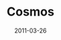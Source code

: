 ---
layout: message
category: message
series: "The Story"
title: "Cosmos"
date: 2011-03-26
message_id: 664
---